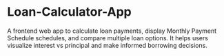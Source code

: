 # Loan-Calculator-App
A frontend web app to calculate loan payments, display Monthly Payment Schedule schedules, and compare multiple loan options. It helps users visualize interest vs principal and make informed borrowing decisions.
